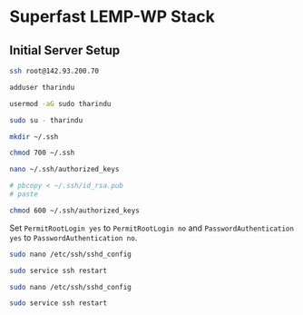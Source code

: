 # Superfast LEMP-WP Stack

## Initial Server Setup

``` bash
ssh root@142.93.200.70
```

``` bash
adduser tharindu
```

``` bash
usermod -aG sudo tharindu
```

``` bash
sudo su - tharindu
```

``` bash
mkdir ~/.ssh
```

``` bash
chmod 700 ~/.ssh
```

``` bash
nano ~/.ssh/authorized_keys
```

``` bash
# pbcopy < ~/.ssh/id_rsa.pub
# paste
```

``` bash
chmod 600 ~/.ssh/authorized_keys
```

Set ```PermitRootLogin yes``` to ```PermitRootLogin no``` and ```PasswordAuthentication yes``` to ```PasswordAuthentication no```.

``` bash
sudo nano /etc/ssh/sshd_config
```

``` bash
sudo service ssh restart
```

``` bash
sudo nano /etc/ssh/sshd_config
```

``` bash
sudo service ssh restart
```
